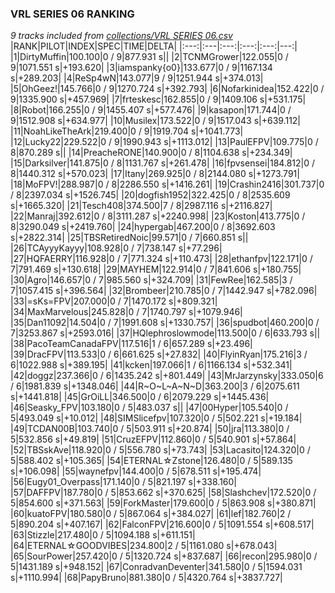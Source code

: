 ### VRL SERIES 06 RANKING
*9 tracks included from [collections/VRL SERIES 06.csv](/collections/VRL%20SERIES%2006.csv)*
|RANK|PILOT|INDEX|SPEC|TIME|DELTA|
|:---:|:---|:---:|:---:|:---:|---:|
|1|DirtyMuffin|100.100|0 / 9|877.931 s||
|2|TCNMGrower|122.055|0 / 9|1071.551 s|+193.620|
|3|iamspanky{o0}|133.677|0 / 9|1167.134 s|+289.203|
|4|ReSp4wN|143.077|9 / 9|1251.944 s|+374.013|
|5|OhGeez!|145.766|0 / 9|1270.724 s|+392.793|
|6|Nofarkinidea|152.422|0 / 9|1335.900 s|+457.969|
|7|frteskesc|162.855|0 / 9|1409.106 s|+531.175|
|8|Robot|166.255|0 / 9|1455.407 s|+577.476|
|9|kasapon|171.744|0 / 9|1512.908 s|+634.977|
|10|Musilex|173.522|0 / 9|1517.043 s|+639.112|
|11|NoahLikeTheArk|219.400|0 / 9|1919.704 s|+1041.773|
|12|Lucky22|229.522|0 / 9|1990.943 s|+1113.012|
|13|PaulEFPV|109.775|0 / 8|870.289 s||
|14|PreacheRONE|140.900|0 / 8|1104.638 s|+234.349|
|15|Darksilver|141.875|0 / 8|1131.767 s|+261.478|
|16|fpvsensei|184.812|0 / 8|1440.312 s|+570.023|
|17|Itany|269.925|0 / 8|2144.080 s|+1273.791|
|18|MoFPV!|288.987|0 / 8|2286.550 s|+1416.261|
|19|Crashin2416|301.737|0 / 8|2397.034 s|+1526.745|
|20|dogfish1952|322.425|0 / 8|2535.609 s|+1665.320|
|21|Tesch408|374.500|7 / 8|2987.116 s|+2116.827|
|22|Manraj|392.612|0 / 8|3111.287 s|+2240.998|
|23|Koston|413.775|0 / 8|3290.049 s|+2419.760|
|24|hypergab|467.200|0 / 8|3692.603 s|+2822.314|
|25|TBSRetiredNoic|99.571|0 / 7|660.851 s||
|26|TCAyyyKayyy|108.928|0 / 7|738.147 s|+77.296|
|27|HQFAERRY|116.928|0 / 7|771.324 s|+110.473|
|28|ethanfpv|122.171|0 / 7|791.469 s|+130.618|
|29|MAYHEM|122.914|0 / 7|841.606 s|+180.755|
|30|Agro|146.657|0 / 7|985.560 s|+324.709|
|31|FewRee|162.585|3 / 7|1057.415 s|+396.564|
|32|Brombeer|210.785|0 / 7|1442.947 s|+782.096|
|33|=sKs=FPV|207.000|0 / 7|1470.172 s|+809.321|
|34|MaxMarvelous|245.828|0 / 7|1740.797 s|+1079.946|
|35|Dan11092|14.504|0 / 7|1991.608 s|+1330.757|
|36|spudbot|460.200|0 / 7|3253.867 s|+2593.016|
|37|HQlephroslowmode|113.500|0 / 6|633.793 s||
|38|PacoTeamCanadaFPV|117.516|1 / 6|657.289 s|+23.496|
|39|DracFPV|113.533|0 / 6|661.625 s|+27.832|
|40|FlyinRyan|175.216|3 / 6|1022.988 s|+389.195|
|41|kcken|197.066|1 / 6|1166.134 s|+532.341|
|42|doggz|237.366|0 / 6|1435.242 s|+801.449|
|43|MrJarzynsky|333.050|6 / 6|1981.839 s|+1348.046|
|44|R~O~L~A~N~D|363.200|3 / 6|2075.611 s|+1441.818|
|45|GrOiLL|346.500|0 / 6|2079.229 s|+1445.436|
|46|Seasky_FPV|103.180|0 / 5|483.037 s||
|47|00Hyper|105.540|0 / 5|493.049 s|+10.012|
|48|SIMSlicefpv|107.320|0 / 5|502.221 s|+19.184|
|49|TCDAN00B|103.740|0 / 5|503.911 s|+20.874|
|50|jra|113.380|0 / 5|532.856 s|+49.819|
|51|CruzEFPV|112.860|0 / 5|540.901 s|+57.864|
|52|TBSskAve|118.920|0 / 5|556.780 s|+73.743|
|53|Lacasito|124.320|0 / 5|588.402 s|+105.365|
|54|ETERNAL☆Zstone|126.480|0 / 5|589.135 s|+106.098|
|55|waynefpv|144.400|0 / 5|678.511 s|+195.474|
|56|Eugy01_Overpass|171.140|0 / 5|821.197 s|+338.160|
|57|DAFFPV|187.780|0 / 5|853.662 s|+370.625|
|58|Slashchev|172.520|0 / 5|854.600 s|+371.563|
|59|ForkMaster|179.600|0 / 5|863.908 s|+380.871|
|60|kuatoFPV|180.580|0 / 5|867.064 s|+384.027|
|61|lef|182.760|2 / 5|890.204 s|+407.167|
|62|FalconFPV|216.600|0 / 5|1091.554 s|+608.517|
|63|Stizzle|217.480|0 / 5|1094.188 s|+611.151|
|64|ETERNAL☆GOODVIBES|234.800|2 / 5|1161.080 s|+678.043|
|65|SourPower|257.420|0 / 5|1320.724 s|+837.687|
|66|recon|295.980|0 / 5|1431.189 s|+948.152|
|67|ConradvanDeventer|341.580|0 / 5|1594.031 s|+1110.994|
|68|PapyBruno|881.380|0 / 5|4320.764 s|+3837.727|
